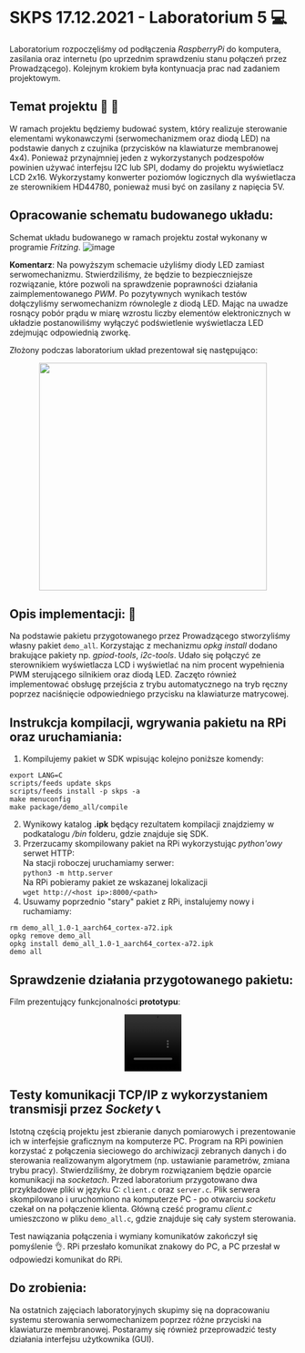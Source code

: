 # SKPS 17.12.2021 - Laboratorium 5 :computer:  

Laboratorium rozpoczęliśmy od podłączenia _RaspberryPi_ do komputera, zasilania oraz internetu (po uprzednim sprawdzeniu stanu połączeń przez Prowadzącego). Kolejnym krokiem była kontynuacja prac nad zadaniem projektowym.

## Temat projektu :page_with_curl: :thinking:  
W ramach projektu będziemy budować system, który realizuje sterowanie elementami wykonawczymi (serwomechanizmem oraz diodą LED) na podstawie danych z czujnika (przycisków na klawiaturze membranowej 4x4). Ponieważ przynajmniej jeden z wykorzystanych podzespołów powinien używać interfejsu I2C lub SPI, dodamy do projektu wyświetlacz LCD 2x16. Wykorzystamy konwerter poziomów logicznych dla wyświetlacza ze sterownikiem HD44780, ponieważ musi być on zasilany z napięcia 5V.  


## Opracowanie schematu budowanego układu: 
Schemat układu budowanego w ramach projektu został wykonany w programie _Fritzing_. 
![image](https://user-images.githubusercontent.com/80155305/218191972-c1946ff9-ef80-4625-9d7a-03f2e5531a2a.png)


**Komentarz**: Na powyższym schemacie użyliśmy diody LED zamiast serwomechanizmu. Stwierdziliśmy, że będzie to bezpieczniejsze rozwiązanie, które pozwoli na sprawdzenie poprawności działania zaimplementowanego _PWM_. Po pozytywnych wynikach testów dołączyliśmy serwomechanizm równolegle z diodą LED. Mając na uwadze rosnący pobór prądu w miarę wzrostu liczby elementów elektronicznych w układzie postanowiliśmy wyłączyć podświetlenie wyświetlacza LED zdejmując odpowiednią zworkę. 

Złożony podczas laboratorium układ prezentował się następująco:  
<div align="center">
 <img src="https://user-images.githubusercontent.com/80155305/218192059-00a8c4fb-4501-440e-9f30-2d7bbf0d8a9e.png" width="400" height="400"/> 
</div>





## Opis implementacji: :floppy_disk:   
Na podstawie pakietu przygotowanego przez Prowadzącego stworzyliśmy własny pakiet `demo_all`. Korzystając z mechanizmu _opkg install_ dodano brakujące pakiety np. _gpiod-tools_, _i2c-tools_. Udało się połączyć ze sterownikiem wyświetlacza LCD i wyświetlać na nim procent wypełnienia PWM sterującego silnikiem oraz diodą LED. Zaczęto również implementować obsługę przejścia z trybu automatycznego na tryb ręczny poprzez naciśnięcie odpowiedniego przycisku na klawiaturze matrycowej.


## Instrukcja kompilacji, wgrywania pakietu na RPi oraz uruchamiania:  
1) Kompilujemy pakiet w SDK wpisując kolejno poniższe komendy:   
```
export LANG=C
scripts/feeds update skps
scripts/feeds install -p skps -a
make menuconfig
make package/demo_all/compile
```
2) Wynikowy katalog **.ipk** będący rezultatem kompilacji znajdziemy w podkatalogu _/bin_ folderu, gdzie znajduje się SDK.  
3) Przerzucamy skompilowany pakiet na RPi wykorzystując _python'owy_ serwet HTTP:  
Na stacji roboczej uruchamiamy serwer:  
`python3 -m http.server`  
Na RPi pobieramy pakiet ze wskazanej lokalizacji  
`wget http://<host ip>:8000/<path>`  
4) Usuwamy poprzednio "stary" pakiet z RPi, instalujemy nowy i ruchamiamy:  
```
rm demo_all_1.0-1_aarch64_cortex-a72.ipk  
opkg remove demo_all
opkg install demo_all_1.0-1_aarch64_cortex-a72.ipk
demo all
```

 

## Sprawdzenie działania przygotowanego pakietu: 

Film prezentujący funkcjonalności **prototypu**:  
<div align="center">
 <video src="https://user-images.githubusercontent.com/80155305/218192280-274c7d67-40d5-4cda-905f-99248ca8f1f0.mp4" width="100" height="100"/> 
</div>



## Testy komunikacji TCP/IP z wykorzystaniem transmisji przez _Sockety_ :telephone_receiver:  
Istotną częścią projektu jest zbieranie danych pomiarowych i prezentowanie ich w interfejsie
graficznym na komputerze PC. Program na RPi powinien korzystać z połączenia sieciowego do
archiwizacji zebranych danych i do sterowania realizowanym algorytmem (np. ustawianie
parametrów, zmiana trybu pracy). Stwierdziliśmy, że dobrym rozwiązaniem będzie oparcie komunikacji na _socketach_. Przed laboratorium przygotowano dwa przykładowe pliki w języku C: `client.c` oraz `server.c`. Plik serwera skompilowano i uruchomiono na komputerze PC - po otwarciu _socketu_ czekał on na połączenie klienta. Główną cześć programu _client.c_ umieszczono w pliku `demo_all.c`, gdzie znajduje się cały system sterowania. 
  
Test nawiązania połączenia i wymiany komunikatów zakończył się pomyślenie :ok_hand:. RPi przesłało komunikat znakowy do PC, a PC przesłał w odpowiedzi komunikat do RPi. 

## Do zrobienia: 
Na ostatnich zajęciach laboratoryjnych skupimy się na dopracowaniu systemu sterowania serwomechanizem poprzez różne przyciski na klawiaturze membranowej. Postaramy się również przeprowadzić testy działania interfejsu użytkownika (GUI).


  


 



